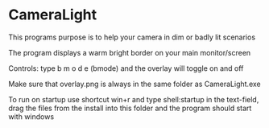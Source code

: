 # CameraLight
This programs purpose is to help your camera in dim or badly lit scenarios

The program displays a warm bright border on your main monitor/screen

Controls: type b m o d e (bmode) and the overlay will toggle on and off

Make sure that overlay.png is always in the same folder as CameraLight.exe

To run on startup use shortcut win+r and type shell:startup in the text-field, drag the files from the install into this folder and the program should start with windows
